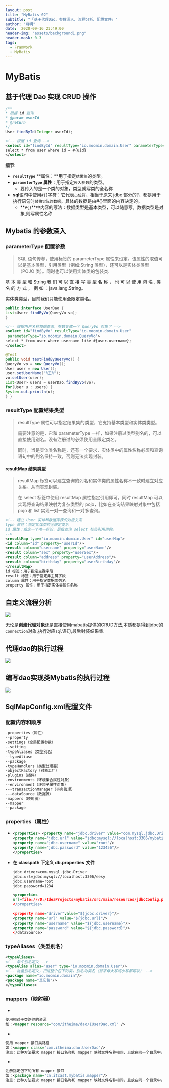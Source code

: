 ```yaml
---
layout: post
title: "MyBatis-02"
subtitle: "「基于代理Dao、参数深入、流程分析、配置文件」"
author: "月明"
date:  2020-09-16 21:49:00
header-img: "assets/background1.png"
header-mask: 0.3
tags:
  - FramWork
  - MyBatis
---
```


# MyBatis

##  **基于代理** **Dao** **实现** **CRUD** **操作**

```java
/**
* 根据 id 查询
* @param userId
* @return
*/
User findById(Integer userId);
```

```xml
<!-- 根据 id 查询 --> 
<select id="findById" resultType="io.moomin.domain.User" parameterType="int">
select * from user where id = #{uid}
</select>
```

细节:

* **`resultType`** **属性：**用于指定`结果集`的类型。
* **`parameterType`** **属性**：用于指定`传入参数`的类型。
  * 要传入的是一个类的对象，类型就写类的全名称
* **sql**语句中使用`#{}`字符：它代表`占位符`，相当于原来 jdbc 部分的?，都是用于执行语句时`替换实际的数据`。具体的数据是由#{}里面的内容决定的。
  * **`#{}`**中内容的写法：数据类型是基本类型，可以随意写。数据类型是对象,则写属性名称

## **Mybatis 的参数深入**

### **parameterType** **配置参数**

> SQL 语句传参，使用标签的 parameterType 属性来设定。该属性的取值可以是基本类型，引用类型（例如:String 类型），还可以是实体类类型（POJO 类）。同时也可以使用实体类的包装类.

基 本 类 型 和 String 我 们 可 以 直 接 写 类 型 名 称 ， 也 可 以 使 用 包 名 . 类 名 的 方 式 ， 例 如 ：java.lang.String。

实体类类型，目前我们只能使用全限定类名。

```java
public interface UserDao {
List<User> findByVo(QueryVo vo);
}
```

```xml
<!-- 根据用户名称模糊查询，参数变成一个 QueryVo 对象了 --> 
<select id="findByVo" resultType="io.moomin.domain.User"
 parameterType="io.moomin.domain.QueryVo">
select * from user where username like #{user.username};
</select>
```

```java
@Test
public void testFindByQueryVo() {
QueryVo vo = new QueryVo();
User user = new User();
user.setUserName("%王%");
vo.setUser(user);
List<User> users = userDao.findByVo(vo);
for(User u : users) {
System.out.println(u);
} }
```

### **resultType** **配置结果类型**

> resultType 属性可以指定结果集的类型，它支持基本类型和实体类类型。
>
> 需要注意的是，它和 parameterType 一样，如果注册过类型别名的，可以直接使用别名。没有注册过的必须使用全限定类名。
>
> 同时，当是实体类名称是，还有一个要求，实体类中的属性名称必须和查询语句中的列名保持一致，否则无法实现封装。

#### **resultMap** **结果类型**

> resultMap 标签可以建立查询的列名和实体类的属性名称不一致时建立对应关系。从而实现封装。
>
> 在 select 标签中使用 resultMap 属性指定引用即可。同时 resultMap 可以实现将查询结果映射为复杂类型的 pojo，比如在查询结果映射对象中包括 pojo 和 list 实现一对一查询和一对多查询。

```xml
<!-- 建立 User 实体和数据库表的对应关系
type 属性：指定实体类的全限定类名
id 属性：给定一个唯一标识，是给查询 select 标签引用用的。
--> 
<resultMap type="io.moomin.domain.User" id="userMap"> 
<id column="id" property="userId"/>
<result column="username" property="userName"/>
<result column="sex" property="userSex"/>
<result column="address" property="userAddress"/>
<result column="birthday" property="userBirthday"/>
</resultMap>
id 标签：用于指定主键字段
result 标签：用于指定非主键字段
column 属性：用于指定数据库列名
property 属性：用于指定实体类属性名称
```

## **自定义流程分析**



![](https://pic.downk.cc/item/5fbcf27bb18d627113442442.png)

无论是**创建代理对象**还是直接使用mabatis提供的CRUD方法,本质都是得到jdbc的`Connection`对象,执行对应`sql`语句,最后封装结果集.

## 代理dao的执行过程

![](https://pic.downk.cc/item/5fbcf238b18d62711344166f.png)

## 编写dao实现类Mybatis的执行过程

![](https://pic.downk.cc/item/5fbcf25fb18d627113441ef5.png)

##  SqlMapConfig.xml配置文件

### 配置内容和顺序

```xml
-properties（属性）
--property
-settings（全局配置参数）
--setting
-typeAliases（类型别名）
--typeAliase
--package
-typeHandlers（类型处理器）
-objectFactory（对象工厂）
-plugins（插件）
-environments（环境集合属性对象）
--environment（环境子属性对象）
---transactionManager（事务管理）
---dataSource（数据源）
-mappers（映射器）
--mapper
--package
```

### properties（属性）

* ```xml
  <properties> <property name="jdbc.driver" value="com.mysql.jdbc.Driver"/>
  <property name="jdbc.url" value="jdbc:mysql://localhost:3306/mybatis"/>
  <property name="jdbc.username" value="root"/>
  <property name="jdbc.password" value="123456"/>
  </properties>
  ```

* **在** **classpath** **下定义** **db.properties** **文件**

  ```xml
  jdbc.driver=com.mysql.jdbc.Driver
  jdbc.url=jdbc:mysql://localhost:3306/eesy
  jdbc.username=root
  jdbc.password=1234
  ```

  ```xml
  <properties 
  url=file:///D:/IdeaProjects/mybatis/src/main/resources/jdbcConfig.properties">
  </properties>
                                                                     <dataSource type="POOLED"> 
  <property name="driver"value="${jdbc.driver}"/>
  <property name="url" value="${jdbc.url}"/>
  <property name="username" value="${jdbc.username}"/>
  <property name="password" value="${jdbc.password}"/>
  </dataSource>
  ```

### typeAliases（类型别名）

```xml
<typeAliases>
<!-- 单个别名定义 --> 
<typeAlias alias="user" type="io.moomin.domain.User"/>
<!-- 批量别名定义，扫描整个包下的类，别名为类名（首字母大写或小写都可以） --> 
<package name="io.moomin.domain"/>
<package name="其它包"/>
</typeAliases>
```

### mappers（映射器）

* <mapper resource=" " />

```xml
使用相对于类路径的资源
如：<mapper resource="com/itheima/dao/IUserDao.xml" />
```

* <mapper class=" " />

```xml
使用 mapper 接口类路径
如：<mapper class="com.itheima.dao.UserDao"/>
注意：此种方法要求 mapper 接口名称和 mapper 映射文件名称相同，且放在同一个目录中。
```

* <package name=""/>

```xml
注册指定包下的所有 mapper 接口
如：<package name="cn.itcast.mybatis.mapper"/>
注意：此种方法要求 mapper 接口名称和 mapper 映射文件名称相同，且放在同一个目录中。
```